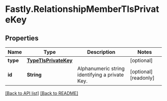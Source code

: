 # Fastly.RelationshipMemberTlsPrivateKey

## Properties

Name | Type | Description | Notes
------------ | ------------- | ------------- | -------------
**type** | [**TypeTlsPrivateKey**](TypeTlsPrivateKey.md) |  | [optional] 
**id** | **String** | Alphanumeric string identifying a private Key. | [optional] [readonly] 



[[Back to API list]](../../README.md#endpoints) [[Back to README]](../../README.md)
